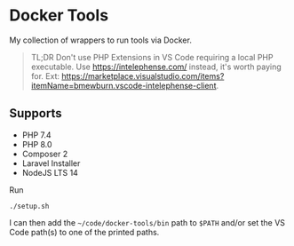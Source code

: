 # Docker Tools

My collection of wrappers to run tools via Docker.

> TL;DR Don't use PHP Extensions in VS Code requiring a local PHP executable. Use https://intelephense.com/ instead, it's worth paying for. Ext: https://marketplace.visualstudio.com/items?itemName=bmewburn.vscode-intelephense-client.

## Supports

- PHP 7.4
- PHP 8.0
- Composer 2
- Laravel Installer
- NodeJS LTS 14

Run

```
./setup.sh
```

I can then add the `~/code/docker-tools/bin` path to `$PATH` and/or set the VS Code path(s) to one of the printed paths.
